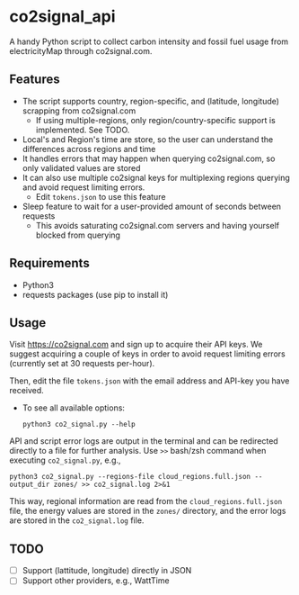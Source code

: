 # co2signal_api
A handy Python script to collect carbon intensity and fossil fuel usage from electricityMap through co2signal.com.

## Features
* The script supports country, region-specific, and (latitude, longitude) scrapping from co2signal.com
  * If using multiple-regions, only region/country-specific support is implemented. See TODO.
* Local's and Region's time are store, so the user can understand the differences across regions and time
* It handles errors that may happen when querying co2signal.com, so only validated values are stored
* It can also use multiple co2signal keys for multiplexing regions querying and avoid request limiting errors.
  -  Edit ```tokens.json``` to use this feature
* Sleep feature to wait for a user-provided amount of seconds between requests
  -  This avoids saturating co2signal.com servers and having yourself blocked from querying
 
 ## Requirements
 
 * Python3
 * requests packages (use pip to install it)
 
## Usage

Visit https://co2signal.com and sign up to acquire their API keys. We suggest acquiring a couple of keys in order to avoid request limiting errors (currently set at 30 requests per-hour).

Then, edit the file ```tokens.json``` with the email address and API-key you have received.

* To see all available options:
   ```
   python3 co2_signal.py --help
   ```

API and script error logs are output in the terminal and can be redirected directly to a file for further analysis. Use ```>>``` bash/zsh command when executing ```co2_signal.py```, e.g.,

```python3 co2_signal.py --regions-file cloud_regions.full.json --output_dir zones/ >> co2_signal.log 2>&1```

This way, regional information are read from the ```cloud_regions.full.json``` file, the energy values are stored in the ```zones/``` directory, and the error logs are stored in the ```co2_signal.log``` file.

## TODO
- [ ] Support (lattitude, longitude) directly in JSON
- [ ] Support other providers, e.g., WattTime
